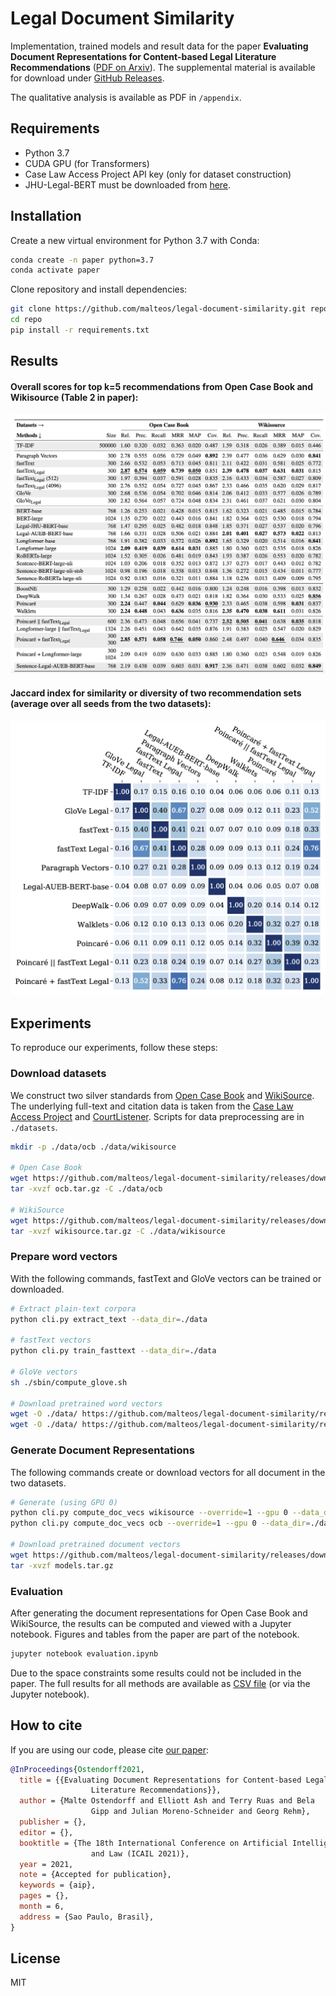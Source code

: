 # Legal Document Similarity

Implementation, trained models and result data for the paper **Evaluating Document Representations for Content-based Legal Literature Recommendations** ([PDF on Arxiv](http://arxiv.org/abs/2104.13841)). 
The supplemental material is available for download under [GitHub Releases](https://github.com/malteos/legal-document-similarity/releases).

The qualitative analysis is available as PDF in `/appendix`.

## Requirements

- Python 3.7
- CUDA GPU (for Transformers)
- Case Law Access Project API key (only for dataset construction)
- JHU-Legal-BERT must be downloaded from [here](https://archive.data.jhu.edu/dataset.xhtml?persistentId=doi:10.7281/T1/N1X6I4).

## Installation

Create a new virtual environment for Python 3.7 with Conda:
 
 ```bash
conda create -n paper python=3.7
conda activate paper
```

Clone repository and install dependencies:
```bash
git clone https://github.com/malteos/legal-document-similarity.git repo
cd repo
pip install -r requirements.txt
```

## Results

#### Overall scores for top k=5 recommendations from Open Case Book and Wikisource (Table 2 in paper):

![Overall results](https://github.com/malteos/legal-document-similarity/raw/master/figures/table2.png)

#### Jaccard index for similarity or diversity of two recommendation sets (average over all seeds from the two datasets):

![Overlap of results](https://github.com/malteos/legal-document-similarity/raw/master/figures/figure3.png)


## Experiments

To reproduce our experiments, follow these steps:


### Download datasets

We construct two silver standards from [Open Case Book](https://opencasebook.org/) 
and [WikiSource](https://en.wikisource.org/wiki/Category:United_States_Supreme_Court_decisions_by_topic).
The underlying full-text and citation data is taken from 
the [Case Law Access Project](https://case.law/) 
and [CourtListener](https://courtlisten.com/).
Scripts for data preprocessing are in `./datasets`.

```bash
mkdir -p ./data/ocb ./data/wikisource

# Open Case Book
wget https://github.com/malteos/legal-document-similarity/releases/download/1.0/ocb.tar.gz
tar -xvzf ocb.tar.gz -C ./data/ocb

# WikiSource
wget https://github.com/malteos/legal-document-similarity/releases/download/1.0/wikisource.tar.gz
tar -xvzf wikisource.tar.gz -C ./data/wikisource
```

### Prepare word vectors

With the following commands, fastText and GloVe vectors can be trained or downloaded.

```bash
# Extract plain-text corpora
python cli.py extract_text --data_dir=./data

# fastText vectors
python cli.py train_fasttext --data_dir=./data

# GloVe vectors
sh ./sbin/compute_glove.sh

# Download pretrained word vectors
wget -O ./data/ https://github.com/malteos/legal-document-similarity/releases/download/1.0/ocb_and_wikisource.fasttext.w2v.txt.gz
wget -O ./data/ https://github.com/malteos/legal-document-similarity/releases/download/1.0/ocb_and_wikisource.glove.w2v.txt.gz
```

### Generate Document Representations

The following commands create or download vectors for all document in the two datasets. 

```bash
# Generate (using GPU 0)
python cli.py compute_doc_vecs wikisource --override=1 --gpu 0 --data_dir=./data
python cli.py compute_doc_vecs ocb --override=1 --gpu 0 --data_dir=./data

# Download pretrained document vectors
wget https://github.com/malteos/legal-document-similarity/releases/download/1.0/models.tar.gz
tar -xvzf models.tar.gz
```

### Evaluation

After generating the document representations for Open Case Book and WikiSource, 
the results can be computed and viewed with a Jupyter notebook. 
Figures and tables from the paper are part of the notebook.

```bash
jupyter notebook evaluation.ipynb
```

Due to the space constraints some results could not be included in the paper.
The full results for all methods are available as 
[CSV file](https://github.com/malteos/legal-document-similarity/releases/download/1.0/results.tar.gz)
(or via the Jupyter notebook).

## How to cite

If you are using our code, please cite [our paper](http://arxiv.org/abs/2104.13841):

```bibtex
@InProceedings{Ostendorff2021,
  title = {{Evaluating Document Representations for Content-based Legal
                  Literature Recommendations}},
  author = {Malte Ostendorff and Elliott Ash and Terry Ruas and Bela
                  Gipp and Julian Moreno-Schneider and Georg Rehm},
  publisher = {},
  editor = {},
  booktitle = {The 18th International Conference on Artificial Intelligence
                  and Law (ICAIL 2021)},
  year = 2021,
  note = {Accepted for publication},
  keywords = {aip},
  pages = {},
  month = 6,
  address = {Sao Paulo, Brasil},
}
```

## License

MIT
